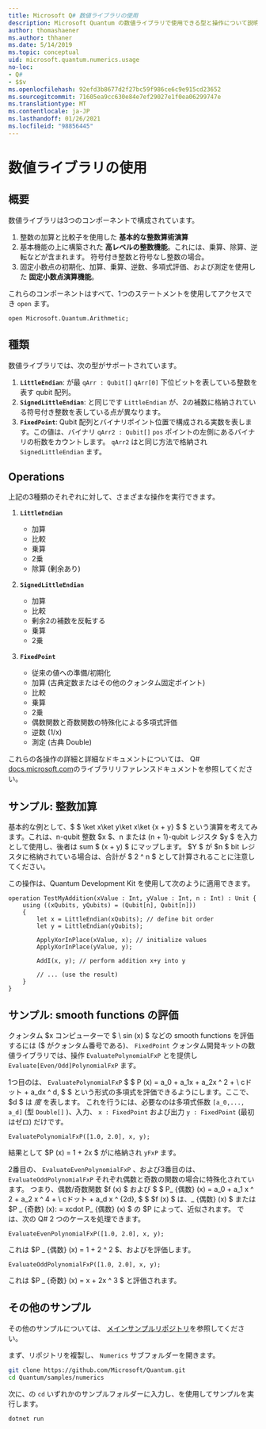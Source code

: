 ```yaml
---
title: Microsoft Q# 数値ライブラリの使用
description: Microsoft Quantum の数値ライブラリで使用できる型と操作について説明します。
author: thomashaener
ms.author: thhaner
ms.date: 5/14/2019
ms.topic: conceptual
uid: microsoft.quantum.numerics.usage
no-loc:
- Q#
- $$v
ms.openlocfilehash: 92efd3b8677d2f27bc59f986ce6c9e915cd23652
ms.sourcegitcommit: 71605ea9cc630e84e7ef29027e1f0ea06299747e
ms.translationtype: MT
ms.contentlocale: ja-JP
ms.lasthandoff: 01/26/2021
ms.locfileid: "98856445"
---
```

# <a name="using-the-numerics-library"></a>数値ライブラリの使用

## <a name="overview"></a>概要

数値ライブラリは3つのコンポーネントで構成されています。

1. 整数の加算と比較子を使用した **基本的な整数算術演算**
1. 基本機能の上に構築された **高レベルの整数機能**。これには、乗算、除算、逆転などが含まれます。 符号付き整数と符号なし整数の場合。
1. 固定小数点の初期化、加算、乗算、逆数、多項式評価、および測定を使用した **固定小数点演算機能**。

これらのコンポーネントはすべて、1つのステートメントを使用してアクセスでき `open` ます。
```qsharp
open Microsoft.Quantum.Arithmetic;
```

## <a name="types"></a>種類

数値ライブラリでは、次の型がサポートされています。

1. **`LittleEndian`**: が最 `qArr : Qubit[]` `qArr[0]` 下位ビットを表している整数を表す qubit 配列。
1. **`SignedLittleEndian`**: と同じです `LittleEndian` が、2の補数に格納されている符号付き整数を表している点が異なります。
1. **`FixedPoint`**: Qubit 配列とバイナリポイント位置で構成される実数を表します。この値は、バイナリ `qArr2 : Qubit[]` `pos` ポイントの左側にあるバイナリの桁数をカウントします。 `qArr2` はと同じ方法で格納され `SignedLittleEndian` ます。

## <a name="operations"></a>Operations

上記の3種類のそれぞれに対して、さまざまな操作を実行できます。

1. **`LittleEndian`**
    - 加算
    - 比較
    - 乗算
    - 2乗
    - 除算 (剰余あり)

1. **`SignedLittleEndian`**
    - 加算
    - 比較
    - 剰余2の補数を反転する
    - 乗算
    - 2乗

1. **`FixedPoint`**
    - 従来の値への準備/初期化
    - 加算 (古典定数またはその他のクォンタム固定ポイント)
    - 比較
    - 乗算
    - 2乗
    - 偶数関数と奇数関数の特殊化による多項式評価
    - 逆数 (1/x)
    - 測定 (古典 Double)

これらの各操作の詳細と詳細なドキュメントについては、 Q# [docs.microsoft.com](https://docs.microsoft.com/quantum)のライブラリリファレンスドキュメントを参照してください。

## <a name="sample-integer-addition"></a>サンプル: 整数加算

基本的な例として、$ $ \ket x\ket y\ket x\ket {x + y} $ $ という演算を考えてみます。これは、n-qubit 整数 $x $、n または (n + 1)-qubit レジスタ $y $ を入力として使用し、後者は sum $ (x + y) $ にマップします。 $Y $ が $n $ bit レジスタに格納されている場合は、合計が $ 2 ^ n $ として計算されることに注意してください。

この操作は、Quantum Development Kit を使用して次のように適用できます。
```qsharp
operation TestMyAddition(xValue : Int, yValue : Int, n : Int) : Unit {
    using ((xQubits, yQubits) = (Qubit[n], Qubit[n]))
    {
        let x = LittleEndian(xQubits); // define bit order
        let y = LittleEndian(yQubits);
        
        ApplyXorInPlace(xValue, x); // initialize values
        ApplyXorInPlace(yValue, y);
        
        AddI(x, y); // perform addition x+y into y
        
        // ... (use the result)
    }
}
```

## <a name="sample-evaluating-smooth-functions"></a>サンプル: smooth functions の評価

クォンタム $x コンピューターで $ \ sin (x) $ などの smooth functions を評価するには ($ がクォンタム番号である)、 `FixedPoint` クォンタム開発キットの数値ライブラリでは、操作 `EvaluatePolynomialFxP` とを提供し `Evaluate[Even/Odd]PolynomialFxP` ます。

1つ目のは、 `EvaluatePolynomialFxP` $ $ P (x) = a_0 + a_1x + a_2x ^ 2 + \ cドット + a_dx ^ d, $ $ という形式の多項式を評価できるようにします。ここで、$d $ は *度* を表します。 これを行うには、必要なのは多項式係数 `[a_0,..., a_d]` (型 `Double[]` )、入力、 `x : FixedPoint` および出力 `y : FixedPoint` (最初はゼロ) だけです。
```qsharp
EvaluatePolynomialFxP([1.0, 2.0], x, y);
```
結果として $P (x) = 1 + 2x $ がに格納され `yFxP` ます。

2番目の、 `EvaluateEvenPolynomialFxP` 、および3番目のは、 `EvaluateOddPolynomialFxP` それぞれ偶数と奇数の関数の場合に特殊化されています。 つまり、偶数/奇数関数 $f (x) $ および $ $ P_ {偶数} (x) = a_0 + a_1 x ^ 2 + a_2 x ^ 4 + \ cドット + a_d x ^ {2d}, $ $ $f (x) $ は、_ {偶数} (x) $ または $P _ {奇数} (x): = xcdot P_ {偶数} (x) $ の $P によって、近似されます。
では、次の Q# 2 つのケースを処理できます。
```qsharp
EvaluateEvenPolynomialFxP([1.0, 2.0], x, y);
```
これは $P _ {偶数} (x) = 1 + 2 ^ 2 $、およびを評価します。
```qsharp
EvaluateOddPolynomialFxP([1.0, 2.0], x, y);
```
これは $P _ {奇数} (x) = x + 2x ^ 3 $ と評価されます。

## <a name="more-samples"></a>その他のサンプル

その他のサンプルについては、 [メインサンプルリポジトリ](https://github.com/Microsoft/Quantum)を参照してください。

まず、リポジトリを複製し、 `Numerics` サブフォルダーを開きます。

```bash
git clone https://github.com/Microsoft/Quantum.git
cd Quantum/samples/numerics
```

次に、の `cd` いずれかのサンプルフォルダーに入力し、を使用してサンプルを実行します。

```bash
dotnet run
```
